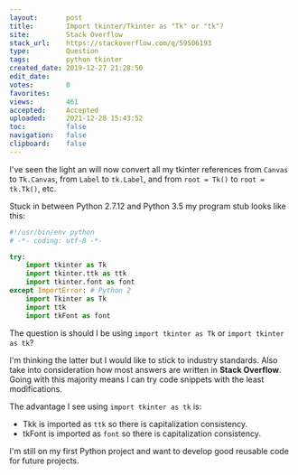 ```yaml
---
layout:       post
title:        Import tkinter/Tkinter as "Tk" or "tk"?
site:         Stack Overflow
stack_url:    https://stackoverflow.com/q/59506193
type:         Question
tags:         python tkinter
created_date: 2019-12-27 21:28:50
edit_date:    
votes:        0
favorites:    
views:        461
accepted:     Accepted
uploaded:     2021-12-28 15:43:52
toc:          false
navigation:   false
clipboard:    false
---
```


I've seen the light an will now convert all my tkinter references from `Canvas` to `Tk.Canvas`, from `Label` to `tk.Label`, and from `root = Tk()` to `root = tk.Tk()`, etc.

Stuck in between Python 2.7.12 and Python 3.5 my program stub looks like this:

``` python
#!/usr/bin/env python
# -*- coding: utf-8 -*-

try:
    import tkinter as Tk
    import tkinter.ttk as ttk
    import tkinter.font as font
except ImportError: # Python 2
    import Tkinter as Tk
    import ttk
    import tkFont as font
```

The question is should I be using `import tkinter as Tk` or `import tkinter as tk`?

I'm thinking the latter but I would like to stick to industry standards. Also take into consideration how most answers are written in **Stack Overflow**. Going with this majority means I can try code snippets with the least modifications.

The advantage I see using `import tkinter as tk` is:

- Tkk is imported as `ttk` so there is capitalization consistency.
- tkFont is imported as `font` so there is capitalization consistency.

I'm still on my first Python project and want to develop good reusable code for future projects.
